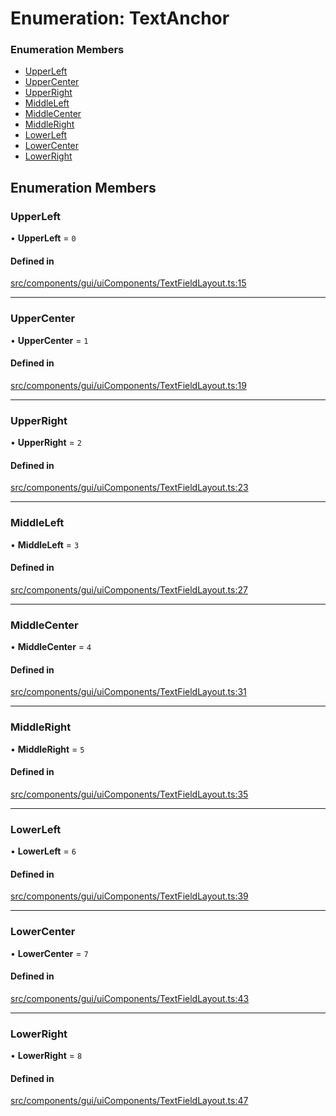 # Enumeration: TextAnchor

### Enumeration Members

- [UpperLeft](TextAnchor.md#upperleft)
- [UpperCenter](TextAnchor.md#uppercenter)
- [UpperRight](TextAnchor.md#upperright)
- [MiddleLeft](TextAnchor.md#middleleft)
- [MiddleCenter](TextAnchor.md#middlecenter)
- [MiddleRight](TextAnchor.md#middleright)
- [LowerLeft](TextAnchor.md#lowerleft)
- [LowerCenter](TextAnchor.md#lowercenter)
- [LowerRight](TextAnchor.md#lowerright)

## Enumeration Members

### UpperLeft

• **UpperLeft** = ``0``

#### Defined in

[src/components/gui/uiComponents/TextFieldLayout.ts:15](https://github.com/Orillusion/orillusion/blob/main/src/components/gui/uiComponents/TextFieldLayout.ts#L15)

___

### UpperCenter

• **UpperCenter** = ``1``

#### Defined in

[src/components/gui/uiComponents/TextFieldLayout.ts:19](https://github.com/Orillusion/orillusion/blob/main/src/components/gui/uiComponents/TextFieldLayout.ts#L19)

___

### UpperRight

• **UpperRight** = ``2``

#### Defined in

[src/components/gui/uiComponents/TextFieldLayout.ts:23](https://github.com/Orillusion/orillusion/blob/main/src/components/gui/uiComponents/TextFieldLayout.ts#L23)

___

### MiddleLeft

• **MiddleLeft** = ``3``

#### Defined in

[src/components/gui/uiComponents/TextFieldLayout.ts:27](https://github.com/Orillusion/orillusion/blob/main/src/components/gui/uiComponents/TextFieldLayout.ts#L27)

___

### MiddleCenter

• **MiddleCenter** = ``4``

#### Defined in

[src/components/gui/uiComponents/TextFieldLayout.ts:31](https://github.com/Orillusion/orillusion/blob/main/src/components/gui/uiComponents/TextFieldLayout.ts#L31)

___

### MiddleRight

• **MiddleRight** = ``5``

#### Defined in

[src/components/gui/uiComponents/TextFieldLayout.ts:35](https://github.com/Orillusion/orillusion/blob/main/src/components/gui/uiComponents/TextFieldLayout.ts#L35)

___

### LowerLeft

• **LowerLeft** = ``6``

#### Defined in

[src/components/gui/uiComponents/TextFieldLayout.ts:39](https://github.com/Orillusion/orillusion/blob/main/src/components/gui/uiComponents/TextFieldLayout.ts#L39)

___

### LowerCenter

• **LowerCenter** = ``7``

#### Defined in

[src/components/gui/uiComponents/TextFieldLayout.ts:43](https://github.com/Orillusion/orillusion/blob/main/src/components/gui/uiComponents/TextFieldLayout.ts#L43)

___

### LowerRight

• **LowerRight** = ``8``

#### Defined in

[src/components/gui/uiComponents/TextFieldLayout.ts:47](https://github.com/Orillusion/orillusion/blob/main/src/components/gui/uiComponents/TextFieldLayout.ts#L47)
